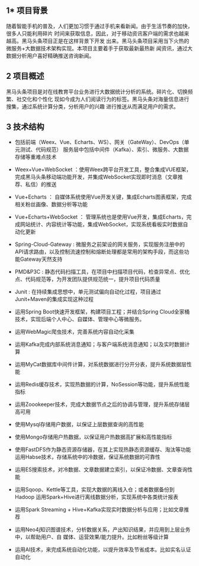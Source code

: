 ## 1* 项目背景

随着智能手机的普及，人们更加习惯于通过手机来看新闻。由于生活节奏的加快，很多人只能利用碎片  时间来获取信息，因此，对于移动资讯客户端的需求也越来越高。黑马头条项目正是在这样背景下开发  出来。黑马头条项目采用当下火热的微服务+大数据技术架构实现。本项目主要着手于获取最新最热新  闻资讯，通过大数据分析用户喜好精确推送咨询新闻。


## **2** 项目概述

黑马头条项目是对在线教育平台业务进行大数据统计分析的系统。碎片化、切换频繁、社交化和个性化  现如今成为人们阅读行为的标签。黑马头条对海量信息进行搜集，通过系统计算分类，分析用户的兴趣  进行推送从而满足用户的需求。


## **3** 技术结构

- 包括前端（Weex、Vue、Echarts、WS）、网关（GateWay）、DevOps（单元测试、代码规范） 服务层中包括中间件（Kafka）、索引、微服务、大数据存储等重难点技术

- Weex+Vue+WebSocket ：使用Weex跨平台开发工具，整合集成VUE框架，完成黑马头条移动端功能开发，并集成WebSocket实现即时消息（文章推荐、私信）的推送

- Vue+Echarts ： 自媒体系统使用Vue开发关键，集成Echarts图表框架，完成相关粉丝画像、数据分析等功能

- Vue+Echarts+WebSocket ： 管理系统也是使用Vue开发，集成Echarts，完成网站统计、内容统计等功能，集成WebSocket，实现系统看板实时数据自动化更新

- Spring-Cloud-Gateway : 微服务之前架设的网关服务，实现服务注册中的API请求路由，以及控制流速控制和熔断处理都是常用的架构手段，而这些功能Gateway天然支持

- PMD&P3C : 静态代码扫描工具，在项目中扫描项目代码，检查异常点、优化点、代码规范等，为开发团队提供规范统一，提升项目代码质量

- Junit : 在持续集成思想中，单元测试偏向自动化过程，项目通过Junit+Maven的集成实现这种过程
- 运用Spring Boot快速开发框架，构建项目工程；并结合Spring  Cloud全家桶技术，实现后端个人中心、自媒体、管理中心等微服务。
- 运用WebMagic爬虫技术，完善系统内容自动化采集

- 运用Kafka完成内部系统消息通知；与客户端系统消息通知；以及实时数据计算  
- 运用MyCat数据库中间件计算，对系统数据进行分开分表，提升系统数据层性能  
- 运用Redis缓存技术，实现热数据的计算，NoSession等功能，提升系统性能指标
- 运用Zoookeeper技术，完成大数据节点之后的协调与管理，提升系统存储层高可用 
- 使用Mysql存储用户数据，以保证上层数据查询的高性能
- 使用Mongo存储用户热数据，以保证用户热数据高扩展和高性能指标

- 使用FastDFS作为静态资源存储器，在其上实现热静态资源缓存、淘汰等功能运用Habse技术，存储系统中的冷数据，保证系统数据的可靠性

- 运用ES搜索技术，对冷数据、文章数据建立索引，以保证冷数据、文章查询性能 
- 运用Sqoop、Kettle等工具，实现大数据的离线入仓；或者数据备份到Hadoop  运用Spark+Hive进行离线数据分析，实现系统中各类统计报表
- 运用Spark Streaming + Hive+Kafka实现实时数据分析与应用；比如文章推荐

- 运用Neo4j知识图谱技术，分析数据关系，产出知识结果，并应用到上层业务中，以帮助用户、自  媒体、运营效果/能力提升。比如粉丝等级计算

- 运用AI技术，来完成系统自动化功能，以提升效率及节省成本。比如实名认证自动化
